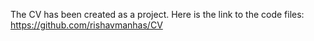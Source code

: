 The CV has been created as a project. Here is the link to the code files: 
https://github.com/rishavmanhas/CV
